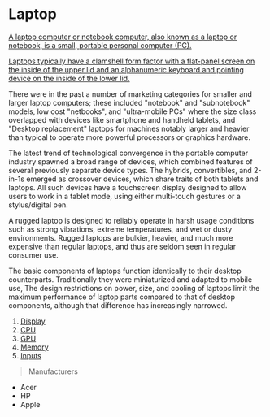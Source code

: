 # Laptop   

[A laptop computer or notebook computer, also known as a laptop or notebook, is a small, portable personal computer (PC).](https://en.wikipedia.org/wiki/Laptop)

[Laptops typically have a clamshell form factor with a flat-panel screen on the inside of the upper lid and an alphanumeric keyboard and pointing device on the inside of the lower lid.](https://en.wikipedia.org/wiki/Laptop)

There were in the past a number of marketing categories for smaller and larger laptop computers; these included "notebook" and "subnotebook" models, low cost "netbooks", and "ultra-mobile PCs" where the size class overlapped with devices like smartphone and handheld tablets, and "Desktop replacement" laptops for machines notably larger and heavier than typical to operate more powerful processors or graphics hardware.  

The latest trend of technological convergence in the portable computer industry spawned a broad range of devices, which combined features of several previously separate device types. The hybrids, convertibles, and 2-in-1s emerged as crossover devices, which share traits of both tablets and laptops. All such devices have a touchscreen display designed to allow users to work in a tablet mode, using either multi-touch gestures or a stylus/digital pen.


A rugged laptop is designed to reliably operate in harsh usage conditions such as strong vibrations, extreme temperatures, and wet or dusty environments. Rugged laptops are bulkier, heavier, and much more expensive than regular laptops, and thus are seldom seen in regular consumer use.

The basic components of laptops function identically to their desktop counterparts. Traditionally they were miniaturized and adapted to mobile use, The design restrictions on power, size, and cooling of laptops limit the maximum performance of laptop parts compared to that of desktop components, although that difference has increasingly narrowed.  

1. [Display](https://en.wikipedia.org/wiki/Laptop#Display)
2. [CPU](https://en.wikipedia.org/wiki/Laptop#Central_processing_unit_(CPU))
3. [GPU](https://en.wikipedia.org/wiki/Laptop#Graphics_processing_unit_(GPU))
4. [Memory](https://en.wikipedia.org/wiki/Laptop#Memory)
5. [Inputs](https://en.wikipedia.org/wiki/Laptop#Inputs)
 
> Manufacturers

* Acer
* HP
* Apple

